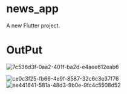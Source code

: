 # news_app

A new Flutter project.

# OutPut 
![7c536d3f-0aa2-401f-ba2d-e4aee612eab6](https://github.com/user-attachments/assets/1e1d56ea-b457-4022-bd0d-d16732ef8fc7)

![ce0c3f25-fb66-4e9f-8587-32c6c3e37f76](https://github.com/user-attachments/assets/7e2930ba-f962-4127-b111-fe9ae8e472f9)
![ee441641-581a-48d3-9b0e-9fc4c5508d52](https://github.com/user-attachments/assets/d81f4f68-31b8-4cb6-89ac-f79c30073bdc)
